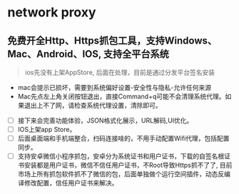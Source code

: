 # network proxy

## 免费开全Http、Https抓包工具，支持Windows、Mac、Android、IOS, 支持全平台系统

>  ios先没有上架AppStore, 后面在处理，目前是通过分发平台签名安装

- mac会提示已损坏，需要到系统偏好设置-安全性与隐私-允许任何来源
- Mac先点左上角关闭按钮退出，直接Command+q可能不会清理系统代理。如果退出上不了网，请检查系统代理设置，清除即可。

- [ ] 接下来会完善功能体验，JSON格式化展示，URL解码,UI优化。
- [ ] IOS上架app Store。
- [ ] 后面桌面端和手机端整合，扫码连接啥的，不用手动配置Wifi代理，包括配置同步。
- [ ] 支持安卓微信小程序抓包，安卓分为系统证书和用户证书，下载的自签名根证书安装都是用户证书，微信不信任用户证书，不Root导致Https抓不了了, 目前市场上所有抓包软件抓不了微信的包，后面单独做个运行空间插件，动态反编译修改配置，信任用户证书来解决。
